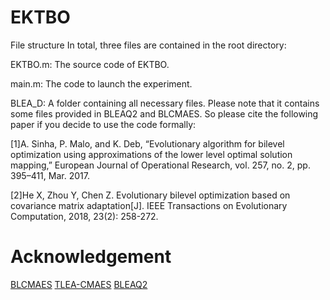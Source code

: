 # EKTBO

File structure
In total, three files are contained in the root directory:

EKTBO.m: The source code of EKTBO.


main.m: The code to launch the experiment.


BLEA_D: A folder containing all necessary files. Please note that it contains some files provided in BLEAQ2 and BLCMAES. So please cite the following paper if you decide to use the code formally: 

[1]A. Sinha, P. Malo, and K. Deb, “Evolutionary algorithm for bilevel optimization using approximations of the lower level optimal solution mapping,” European Journal of Operational Research, vol. 257, no. 2, pp. 395–411, Mar. 2017. 

[2]He X, Zhou Y, Chen Z. Evolutionary bilevel optimization based on covariance matrix adaptation[J]. IEEE Transactions on Evolutionary Computation, 2018, 23(2): 258-272.



# Acknowledgement
[BLCMAES](https://github.com/hxyokokok/BLCMAES)
[TLEA-CMAES]((https://github.com/gdutcislab/TLEA-bilevel))
[BLEAQ2](https://github.com/msu-coinlab/BLEAQ2)
